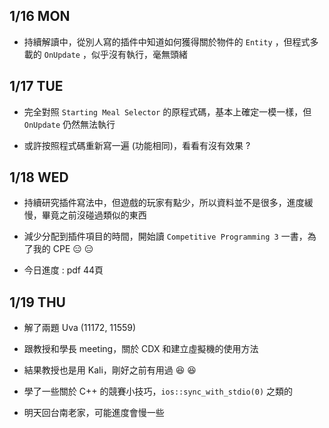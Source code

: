 ## 1/16 MON
* 持續解讀中，從別人寫的插件中知道如何獲得關於物件的 `Entity` ，但程式多載的 `OnUpdate` ，似乎沒有執行，毫無頭緒

## 1/17 TUE
* 完全對照 `Starting Meal Selector` 的原程式碼，基本上確定一模一樣，但 `OnUpdate` 仍然無法執行

* 或許按照程式碼重新寫一遍 (功能相同)，看看有沒有效果 ?

## 1/18 WED
* 持續研究插件寫法中，但遊戲的玩家有點少，所以資料並不是很多，進度緩慢，畢竟之前沒碰過類似的東西

* 減少分配到插件項目的時間，開始讀  `Competitive Programming 3` 一書，為了我的 CPE :expressionless: :expressionless:

* 今日進度 : pdf 44頁 

## 1/19 THU
* 解了兩題 Uva (11172, 11559)

* 跟教授和學長 meeting，關於 CDX 和建立虛擬機的使用方法

* 結果教授也是用 Kali，剛好之前有用過 :laughing: :laughing:

* 學了一些關於 C++ 的競賽小技巧，`ios::sync_with_stdio(0)` 之類的

* 明天回台南老家，可能進度會慢一些
